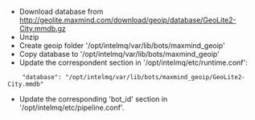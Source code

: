 * Download database from http://geolite.maxmind.com/download/geoip/database/GeoLite2-City.mmdb.gz
* Unzip
* Create geoip folder '/opt/intelmq/var/lib/bots/maxmind_geoip'
* Copy database to '/opt/intelmq/var/lib/bots/maxmind_geoip'
* Update the correspondent section in '/opt/intelmq/etc/runtime.conf':

```
    "database": "/opt/intelmq/var/lib/bots/maxmind_geoip/GeoLite2-City.mmdb"
```
* Update the corresponding 'bot_id' section in '/opt/intelmq/etc/pipeline.conf'.
